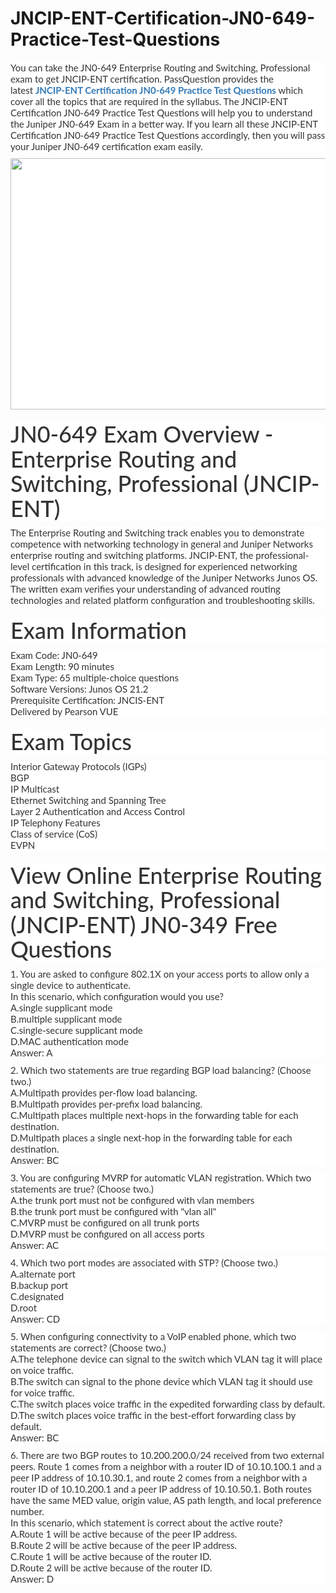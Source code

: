# JNCIP-ENT-Certification-JN0-649-Practice-Test-Questions
<p>
	<span style="font-size:12px;font-weight:normal;">
	<p style="box-sizing:border-box;margin-top:0px;margin-bottom:10px;color:#333333;font-family:Lato;font-size:15px;white-space:normal;background-color:#FFFFFF;">
		You can take the JN0-649 Enterprise Routing and Switching, Professional exam to get JNCIP-ENT certification. PassQuestion provides the latest&nbsp;<span style="box-sizing:border-box;font-weight:700;"><a href="https://www.passquestion.com/jn0-649.html" style="box-sizing:border-box;background-color:transparent;color:#337AB7;text-decoration-line:none;">JNCIP-ENT Certification JN0-649 Practice Test Questions</a></span>&nbsp;which cover all the topics that are required in the syllabus. The JNCIP-ENT Certification JN0-649 Practice Test Questions will help you to understand the Juniper JN0-649 Exam in a better way. If you learn all these JNCIP-ENT Certification JN0-649 Practice Test Questions accordingly, then you will pass your Juniper JN0-649 certification exam easily.
	</p>
	<p style="box-sizing:border-box;margin-top:0px;margin-bottom:10px;color:#333333;font-family:Lato;font-size:15px;white-space:normal;background-color:#FFFFFF;">
		<img alt="" src="https://www.passquestion.com/uploads/pqcom/images/20221110/6e189a7f930a300e4c7973a37dfce50e.png" style="box-sizing:border-box;vertical-align:middle;max-width:100%;height:402px;width:600px;" />
	</p>
	<h1 style="box-sizing:border-box;margin:20px 0px 10px;font-size:36px;font-family:Lato;font-weight:500;line-height:1.1;color:#333333;white-space:normal;background-color:#FFFFFF;">
		JN0-649 Exam Overview - Enterprise Routing and Switching, Professional (JNCIP-ENT)
	</h1>
	<p style="box-sizing:border-box;margin-top:0px;margin-bottom:10px;color:#333333;font-family:Lato;font-size:15px;white-space:normal;background-color:#FFFFFF;">
		The Enterprise Routing and Switching track enables you to demonstrate competence with networking technology in general and Juniper Networks enterprise routing and switching platforms. JNCIP-ENT, the professional-level certification in this track, is designed for experienced networking professionals with advanced knowledge of the Juniper Networks Junos OS. The written exam verifies your understanding of advanced routing technologies and related platform configuration and troubleshooting skills.
	</p>
	<h1 style="box-sizing:border-box;margin:20px 0px 10px;font-size:36px;font-family:Lato;font-weight:500;line-height:1.1;color:#333333;white-space:normal;background-color:#FFFFFF;">
		Exam Information
	</h1>
	<p style="box-sizing:border-box;margin-top:0px;margin-bottom:10px;color:#333333;font-family:Lato;font-size:15px;white-space:normal;background-color:#FFFFFF;">
		Exam Code: JN0-649<br style="box-sizing:border-box;" />
Exam Length: 90 minutes<br style="box-sizing:border-box;" />
Exam Type: 65 multiple-choice questions<br style="box-sizing:border-box;" />
Software Versions: Junos OS 21.2<br style="box-sizing:border-box;" />
Prerequisite Certification: JNCIS-ENT<br style="box-sizing:border-box;" />
Delivered by Pearson VUE
	</p>
	<h1 style="box-sizing:border-box;margin:20px 0px 10px;font-size:36px;font-family:Lato;font-weight:500;line-height:1.1;color:#333333;white-space:normal;background-color:#FFFFFF;">
		Exam Topics
	</h1>
	<p style="box-sizing:border-box;margin-top:0px;margin-bottom:10px;color:#333333;font-family:Lato;font-size:15px;white-space:normal;background-color:#FFFFFF;">
		Interior Gateway Protocols (IGPs)<br style="box-sizing:border-box;" />
BGP<br style="box-sizing:border-box;" />
IP Multicast<br style="box-sizing:border-box;" />
Ethernet Switching and Spanning Tree<br style="box-sizing:border-box;" />
Layer 2 Authentication and Access Control<br style="box-sizing:border-box;" />
IP Telephony Features<br style="box-sizing:border-box;" />
Class of service (CoS)<br style="box-sizing:border-box;" />
EVPN
	</p>
	<h1 style="box-sizing:border-box;margin:20px 0px 10px;font-size:36px;font-family:Lato;font-weight:500;line-height:1.1;color:#333333;white-space:normal;background-color:#FFFFFF;">
		View Online Enterprise Routing and Switching, Professional (JNCIP-ENT) JN0-349 Free Questions
	</h1>
	<p style="box-sizing:border-box;margin-top:0px;margin-bottom:10px;color:#333333;font-family:Lato;font-size:15px;white-space:normal;background-color:#FFFFFF;">
		1. You are asked to configure 802.1X on your access ports to allow only a single device to authenticate.<br style="box-sizing:border-box;" />
In this scenario, which configuration would you use?<br style="box-sizing:border-box;" />
A.single supplicant mode<br style="box-sizing:border-box;" />
B.multiple supplicant mode<br style="box-sizing:border-box;" />
C.single-secure supplicant mode<br style="box-sizing:border-box;" />
D.MAC authentication mode<br style="box-sizing:border-box;" />
Answer: A
	</p>
	<p style="box-sizing:border-box;margin-top:0px;margin-bottom:10px;color:#333333;font-family:Lato;font-size:15px;white-space:normal;background-color:#FFFFFF;">
		2. Which two statements are true regarding BGP load balancing? (Choose two.)<br style="box-sizing:border-box;" />
A.Multipath provides per-flow load balancing.<br style="box-sizing:border-box;" />
B.Multipath provides per-prefix load balancing.<br style="box-sizing:border-box;" />
C.Multipath places multiple next-hops in the forwarding table for each destination.<br style="box-sizing:border-box;" />
D.Multipath places a single next-hop in the forwarding table for each destination.<br style="box-sizing:border-box;" />
Answer: BC
	</p>
	<p style="box-sizing:border-box;margin-top:0px;margin-bottom:10px;color:#333333;font-family:Lato;font-size:15px;white-space:normal;background-color:#FFFFFF;">
		3. You are configuring MVRP for automatic VLAN registration. Which two statements are true? (Choose two.)<br style="box-sizing:border-box;" />
A.the trunk port must not be configured with vlan members<br style="box-sizing:border-box;" />
B.the trunk port must be configured with "vlan all"<br style="box-sizing:border-box;" />
C.MVRP must be configured on all trunk ports<br style="box-sizing:border-box;" />
D.MVRP must be configured on all access ports<br style="box-sizing:border-box;" />
Answer: AC
	</p>
	<p style="box-sizing:border-box;margin-top:0px;margin-bottom:10px;color:#333333;font-family:Lato;font-size:15px;white-space:normal;background-color:#FFFFFF;">
		4. Which two port modes are associated with STP? (Choose two.)<br style="box-sizing:border-box;" />
A.alternate port<br style="box-sizing:border-box;" />
B.backup port<br style="box-sizing:border-box;" />
C.designated<br style="box-sizing:border-box;" />
D.root<br style="box-sizing:border-box;" />
Answer: CD
	</p>
	<p style="box-sizing:border-box;margin-top:0px;margin-bottom:10px;color:#333333;font-family:Lato;font-size:15px;white-space:normal;background-color:#FFFFFF;">
		5. When configuring connectivity to a VoIP enabled phone, which two statements are correct? (Choose two.)<br style="box-sizing:border-box;" />
A.The telephone device can signal to the switch which VLAN tag it will place on voice traffic.<br style="box-sizing:border-box;" />
B.The switch can signal to the phone device which VLAN tag it should use for voice traffic.<br style="box-sizing:border-box;" />
C.The switch places voice traffic in the expedited forwarding class by default.<br style="box-sizing:border-box;" />
D.The switch places voice traffic in the best-effort forwarding class by default.<br style="box-sizing:border-box;" />
Answer: BC
	</p>
	<p style="box-sizing:border-box;margin-top:0px;margin-bottom:10px;color:#333333;font-family:Lato;font-size:15px;white-space:normal;background-color:#FFFFFF;">
		6. There are two BGP routes to 10.200.200.0/24 received from two external peers. Route 1 comes from a neighbor with a router ID of 10.10.100.1 and a peer IP address of 10.10.30.1, and route 2 comes from a neighbor with a router ID of 10.10.200.1 and a peer IP address of 10.10.50.1. Both routes have the same MED value, origin value, AS path length, and local preference number.<br style="box-sizing:border-box;" />
In this scenario, which statement is correct about the active route?<br style="box-sizing:border-box;" />
A.Route 1 will be active because of the peer IP address.<br style="box-sizing:border-box;" />
B.Route 2 will be active because of the peer IP address.<br style="box-sizing:border-box;" />
C.Route 1 will be active because of the router ID.<br style="box-sizing:border-box;" />
D.Route 2 will be active because of the router ID.<br style="box-sizing:border-box;" />
Answer: D
	</p>
</span>
</p>
<span style="white-space:normal;"></span>
